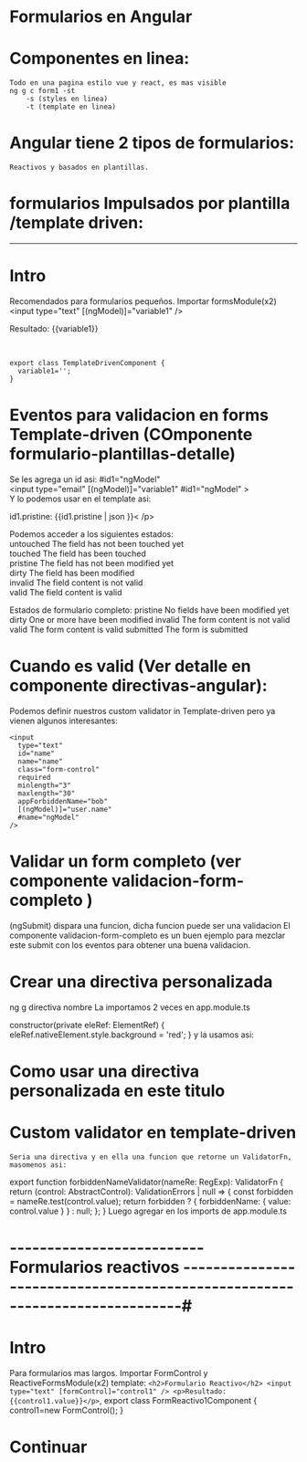 # Formularios en Angular

# Componentes en linea:
    Todo en una pagina estilo vue y react, es mas visible
    ng g c form1 -st
        -s (styles en linea)
        -t (template en linea)

# Angular tiene 2 tipos de formularios:
    Reactivos y basados en plantillas.

# formularios Impulsados por plantilla /template driven:
-----------------------------------------------------------------------------------

# Intro
  Recomendados para formularios pequeños.
    Importar formsModule(x2)                      <br>
    <input type="text" [(ngModel)]="variable1" /> <br>
    <p>Resultado: {{variable1}} </p>              <br>

    export class TemplateDrivenComponent {
      variable1='';
    }



# Eventos para validacion en forms Template-driven (COmponente formulario-plantillas-detalle)
  Se les agrega un id asi: #id1="ngModel"                       <br>
  <input type="email" [(ngModel)]="variable1" #id1="ngModel" >  <br>
  Y lo podemos usar en el template asi:                         <br>
  <p> id1.pristine: {{id1.pristine | json }}< /p>               <br> 

  Podemos acceder a los siguientes estados:                   <br>
    untouched The field has not been touched yet              <br>
    touched The field has been touched                        <br>
    pristine The field has not been modified yet              <br>
    dirty The field has been modified                         <br>
    invalid The field content is not valid                    <br>
    valid The field content is valid                          <br>

Estados de formulario completo:
    pristine No fields have been modified yet
    dirty One or more have been modified
    invalid The form content is not valid
    valid The form content is valid
    submitted The form is submitted

# Cuando es valid (Ver detalle en componente directivas-angular):
  Podemos definir nuestros custom validator in Template-driven pero ya vienen algunos interesantes:
    
    <input
      type="text"
      id="name"
      name="name"
      class="form-control"
      required
      minlength="3"
      maxlength="30"
      appForbiddenName="bob"
      [(ngModel)]="user.name"
      #name="ngModel"
    />

# Validar un form completo (ver componente validacion-form-completo )
  (ngSubmit) dispara una funcion, dicha funcion puede ser una validacion
  El componente validacion-form-completo es un buen ejemplo para mezclar este submit con los eventos para obtener una buena validacion.

# Crear una directiva personalizada
  ng g directiva nombre
  La importamos 2 veces en app.module.ts

  constructor(private eleRef: ElementRef) { 
    eleRef.nativeElement.style.background = 'red';
  }
  y la usamos asi:
    <h1 appDirectivaCustom >Como usar una directiva personalizada en este titulo</h1>
  

# Custom validator en template-driven
    Seria una directiva y en ella una funcion que retorne un ValidatorFn, masomenos asi:

  export function forbiddenNameValidator(nameRe: RegExp): ValidatorFn {
    return (control: AbstractControl): ValidationErrors | null => {
      const forbidden = nameRe.test(control.value);
      return forbidden ? { forbiddenName: { value: control.value } } : null;
    };
  }
  Luego agregar en los imports de app.module.ts





  # -------------------------- Formularios reactivos ----------------------------------------------------------------------------#

  # Intro
  Para formularios mas largos.
    Importar FormControl y ReactiveFormsModule(x2) 
     template: `
        <h2>Formulario Reactivo</h2>
        <input type="text" [formControl]="control1" />
        <p>Resultado: {{control1.value}}</p>
      `,
    export class FormReactivo1Component {
     control1=new FormControl();
    }

# Continuar